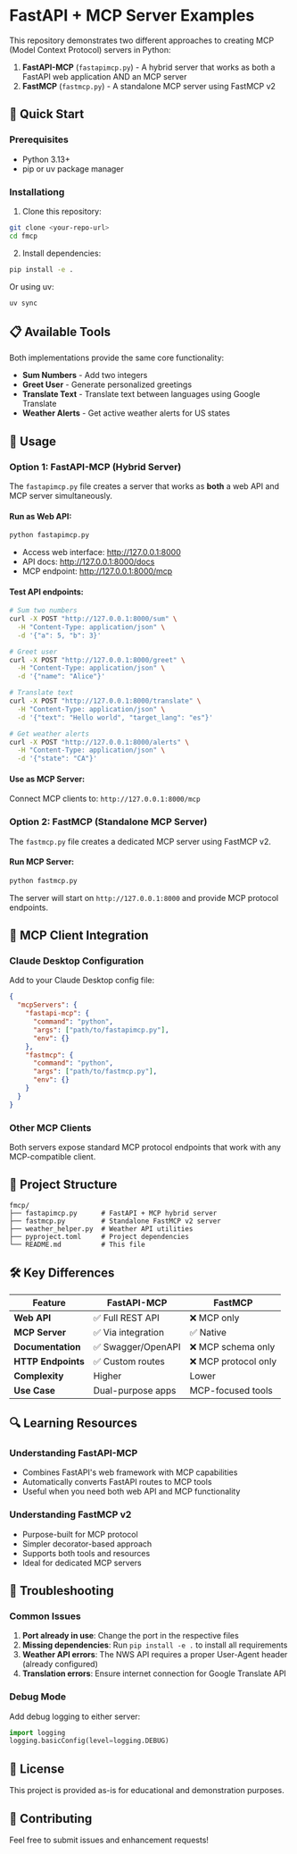 # FastAPI + MCP Server Examples

This repository demonstrates two different approaches to creating MCP (Model Context Protocol) servers in Python:

1. **FastAPI-MCP** (`fastapimcp.py`) - A hybrid server that works as both a FastAPI web application AND an MCP server
2. **FastMCP** (`fastmcp.py`) - A standalone MCP server using FastMCP v2

## 🚀 Quick Start

### Prerequisites

- Python 3.13+
- pip or uv package manager

### Installationg

1. Clone this repository:
```bash
git clone <your-repo-url>
cd fmcp
```

2. Install dependencies:
```bash
pip install -e .
```

Or using uv:
```bash
uv sync
```

## 📋 Available Tools

Both implementations provide the same core functionality:

- **Sum Numbers** - Add two integers
- **Greet User** - Generate personalized greetings  
- **Translate Text** - Translate text between languages using Google Translate
- **Weather Alerts** - Get active weather alerts for US states

## 🔧 Usage

### Option 1: FastAPI-MCP (Hybrid Server)

The `fastapimcp.py` file creates a server that works as **both** a web API and MCP server simultaneously.

#### Run as Web API:
```bash
python fastapimcp.py
```
- Access web interface: http://127.0.0.1:8000
- API docs: http://127.0.0.1:8000/docs
- MCP endpoint: http://127.0.0.1:8000/mcp

#### Test API endpoints:
```bash
# Sum two numbers
curl -X POST "http://127.0.0.1:8000/sum" \
  -H "Content-Type: application/json" \
  -d '{"a": 5, "b": 3}'

# Greet user
curl -X POST "http://127.0.0.1:8000/greet" \
  -H "Content-Type: application/json" \
  -d '{"name": "Alice"}'

# Translate text
curl -X POST "http://127.0.0.1:8000/translate" \
  -H "Content-Type: application/json" \
  -d '{"text": "Hello world", "target_lang": "es"}'

# Get weather alerts
curl -X POST "http://127.0.0.1:8000/alerts" \
  -H "Content-Type: application/json" \
  -d '{"state": "CA"}'
```

#### Use as MCP Server:
Connect MCP clients to: `http://127.0.0.1:8000/mcp`

### Option 2: FastMCP (Standalone MCP Server)

The `fastmcp.py` file creates a dedicated MCP server using FastMCP v2.

#### Run MCP Server:
```bash
python fastmcp.py
```

The server will start on `http://127.0.0.1:8000` and provide MCP protocol endpoints.

## 🔌 MCP Client Integration

### Claude Desktop Configuration

Add to your Claude Desktop config file:

```json
{
  "mcpServers": {
    "fastapi-mcp": {
      "command": "python",
      "args": ["path/to/fastapimcp.py"],
      "env": {}
    },
    "fastmcp": {
      "command": "python", 
      "args": ["path/to/fastmcp.py"],
      "env": {}
    }
  }
}
```

### Other MCP Clients

Both servers expose standard MCP protocol endpoints that work with any MCP-compatible client.

## 📁 Project Structure

```
fmcp/
├── fastapimcp.py      # FastAPI + MCP hybrid server
├── fastmcp.py         # Standalone FastMCP v2 server  
├── weather_helper.py  # Weather API utilities
├── pyproject.toml     # Project dependencies
└── README.md          # This file
```

## 🛠️ Key Differences

| Feature | FastAPI-MCP | FastMCP |
|---------|-------------|---------|
| **Web API** | ✅ Full REST API | ❌ MCP only |
| **MCP Server** | ✅ Via integration | ✅ Native |
| **Documentation** | ✅ Swagger/OpenAPI | ❌ MCP schema only |
| **HTTP Endpoints** | ✅ Custom routes | ❌ MCP protocol only |
| **Complexity** | Higher | Lower |
| **Use Case** | Dual-purpose apps | MCP-focused tools |

## 🔍 Learning Resources

### Understanding FastAPI-MCP
- Combines FastAPI's web framework with MCP capabilities
- Automatically converts FastAPI routes to MCP tools
- Useful when you need both web API and MCP functionality

### Understanding FastMCP v2
- Purpose-built for MCP protocol
- Simpler decorator-based approach
- Supports both tools and resources
- Ideal for dedicated MCP servers

## 🐛 Troubleshooting

### Common Issues

1. **Port already in use**: Change the port in the respective files
2. **Missing dependencies**: Run `pip install -e .` to install all requirements
3. **Weather API errors**: The NWS API requires a proper User-Agent header (already configured)
4. **Translation errors**: Ensure internet connection for Google Translate API

### Debug Mode

Add debug logging to either server:

```python
import logging
logging.basicConfig(level=logging.DEBUG)
```

## 📝 License

This project is provided as-is for educational and demonstration purposes.

## 🤝 Contributing

Feel free to submit issues and enhancement requests!
